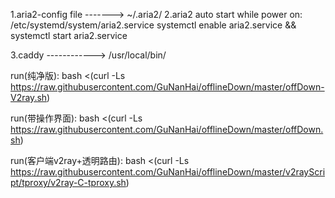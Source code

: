 1.aria2-config file ------->  ~/.aria2/
2.aria2  auto start while power on:
/etc/systemd/system/aria2.service
systemctl enable aria2.service && systemctl start aria2.service

3.caddy                         ------------>  /usr/local/bin/

run(纯净版):
bash <(curl -Ls https://raw.githubusercontent.com/GuNanHai/offlineDown/master/offDown-V2ray.sh)

run(带操作界面):
bash <(curl -Ls https://raw.githubusercontent.com/GuNanHai/offlineDown/master/offDown.sh)

run(客户端v2ray+透明路由):
bash <(curl -Ls https://raw.githubusercontent.com/GuNanHai/offlineDown/master/v2rayScript/tproxy/v2ray-C-tproxy.sh)

